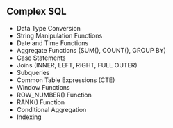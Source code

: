 ## Complex SQL 

- Data Type Conversion
- String Manipulation Functions
- Date and Time Functions
- Aggregate Functions (SUM(), COUNT(), GROUP BY)
- Case Statements
- Joins (INNER, LEFT, RIGHT, FULL OUTER)
- Subqueries
- Common Table Expressions (CTE)
- Window Functions
- ROW_NUMBER() Function
- RANK() Function
- Conditional Aggregation
- Indexing
